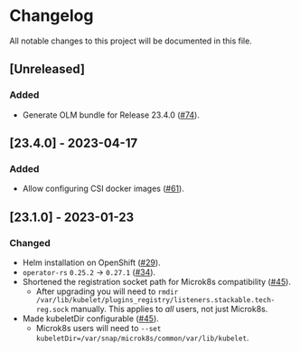 # Changelog

All notable changes to this project will be documented in this file.

## [Unreleased]

### Added

- Generate OLM bundle for Release 23.4.0 ([#74]).

[#74]: https://github.com/stackabletech/listener-operator/pull/74

## [23.4.0] - 2023-04-17

### Added

- Allow configuring CSI docker images ([#61]).

[#61]: https://github.com/stackabletech/listener-operator/pull/61

## [23.1.0] - 2023-01-23

### Changed

- Helm installation on OpenShift ([#29]).
- `operator-rs` `0.25.2` -> `0.27.1` ([#34]).
- Shortened the registration socket path for Microk8s compatibility ([#45]).
  - After upgrading you will need to
    `rmdir /var/lib/kubelet/plugins_registry/listeners.stackable.tech-reg.sock` manually.
    This applies to *all* users, not just Microk8s.
- Made kubeletDir configurable ([#45]).
  - Microk8s users will need to `--set kubeletDir=/var/snap/microk8s/common/var/lib/kubelet`.


[#29]: https://github.com/stackabletech/listener-operator/pull/29
[#34]: https://github.com/stackabletech/listener-operator/pull/34
[#45]: https://github.com/stackabletech/listener-operator/pull/45
